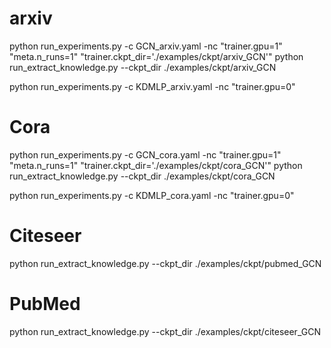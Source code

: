 # arxiv 

python run_experiments.py -c GCN_arxiv.yaml -nc "trainer.gpu=1" "meta.n_runs=1" "trainer.ckpt_dir='./examples/ckpt/arxiv_GCN'" 
python run_extract_knowledge.py --ckpt_dir ./examples/ckpt/arxiv_GCN
<!-- The Prediction, All: 0.7542, Train: 0.7827, Val: 0.7278, Test: 0.7169 -->

python run_experiments.py -c KDMLP_arxiv.yaml -nc "trainer.gpu=0" 
<!-- Best Epoch - Test: 0.547106146812439 -->


# Cora
python run_experiments.py -c GCN_cora.yaml -nc "trainer.gpu=1" "meta.n_runs=1" "trainer.ckpt_dir='./examples/ckpt/cora_GCN'"
python run_extract_knowledge.py --ckpt_dir ./examples/ckpt/cora_GCN
<!-- The Prediction, All: 0.8272, Train: 0.9786, Val: 0.8060, Test: 0.8220 -->

python run_experiments.py -c KDMLP_cora.yaml -nc "trainer.gpu=0"
<!-- Best Epoch - Test: 0.8184 ± 0.0042 -->


# Citeseer

python run_extract_knowledge.py --ckpt_dir ./examples/ckpt/pubmed_GCN
<!-- The Prediction, All: 0.7051, Train: 0.9833, Val: 0.7280, Test: 0.7180 -->



# PubMed
python run_extract_knowledge.py --ckpt_dir ./examples/ckpt/citeseer_GCN
<!-- The Prediction, All: 0.7824, Train: 1.0000, Val: 0.8060, Test: 0.7960 -->

